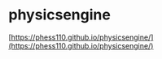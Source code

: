 # physicsengine

[https://phess110.github.io/physicsengine/](https://phess110.github.io/physicsengine/)

